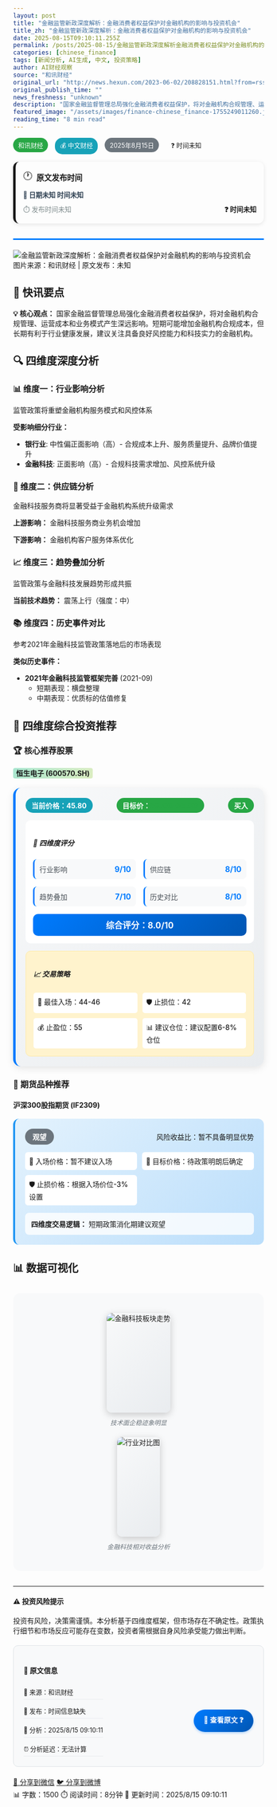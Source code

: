 ```yaml
---
layout: post
title: "金融监管新政深度解析：金融消费者权益保护对金融机构的影响与投资机会"
title_zh: "金融监管新政深度解析：金融消费者权益保护对金融机构的影响与投资机会"
date: 2025-08-15T09:10:11.255Z
permalink: /posts/2025-08-15/金融监管新政深度解析金融消费者权益保护对金融机构的影响与投资机会/
categories: [chinese_finance]
tags: [新闻分析, AI生成, 中文, 投资策略]
author: AI财经观察
source: "和讯财经"
original_url: "http://news.hexun.com/2023-06-02/208828151.html?from=rss"
original_publish_time: ""
news_freshness: "unknown"
description: "国家金融监督管理总局强化金融消费者权益保护，将对金融机构合规管理、运营成本和业务模式产生深远影响。短期可能增加金融机构合规成本，但长期有利于行业健康发展，建议关注具备良好风控能力和科技实力的金融机构。..."
featured_image: "/assets/images/finance-chinese_finance-1755249011260.jpg"
reading_time: "8 min read"
---
```


<div class="news-header">
  <div class="news-meta">
    <span class="source-tag">和讯财经</span>
    <span class="category-tag">💰 中文财经</span>
    <span class="time-tag">2025年8月15日</span>
    <span class="freshness-tag unknown">❓ 时间未知</span>
  </div>
  
  <!-- 原始新闻时间信息 -->
  <div class="original-news-info">
    <div class="original-time-card unknown">
      <div class="time-header">
        <span class="clock-icon">🕐</span>
        <strong>原文发布时间</strong>
      </div>
      <div class="time-details">
        <div class="absolute-time">
          📅 日期未知 时间未知
        </div>
        <div class="relative-time">
          ⏱️ 发布时间未知
        </div>
        <div class="freshness-indicator">
          ❓ <strong>时间未知</strong>
        </div>
      </div>
    </div>
  </div>
</div>

<!-- 新闻图片占位符 -->
<div class="featured-image">
  <img src="/assets/images/finance-placeholder.jpg" alt="金融监管新政深度解析：金融消费者权益保护对金融机构的影响与投资机会" class="img-responsive">
  <div class="image-caption">
    图片来源：和讯财经 | 原文发布：未知
  </div>
</div>

## 📰 快讯要点

<div class="alert alert-primary">
<strong>💡 核心观点：</strong> 国家金融监督管理总局强化金融消费者权益保护，将对金融机构合规管理、运营成本和业务模式产生深远影响。短期可能增加金融机构合规成本，但长期有利于行业健康发展，建议关注具备良好风控能力和科技实力的金融机构。
</div>


## 🔍 四维度深度分析

### 📊 维度一：行业影响分析
监管政策将重塑金融机构服务模式和风控体系


**受影响细分行业：**
- **银行业**: 中性偏正面影响（高）- 合规成本上升、服务质量提升、品牌价值提升
- **金融科技**: 正面影响（高）- 合规科技需求增加、风控系统升级


### 🔗 维度二：供应链分析  
金融科技服务商将显著受益于金融机构系统升级需求

**上游影响：** 金融科技服务商业务机会增加

**下游影响：** 金融机构客户服务体系优化

### 📈 维度三：趋势叠加分析
监管政策与金融科技发展趋势形成共振

**当前技术趋势：** 震荡上行（强度：中）

### 📚 维度四：历史事件对比
参考2021年金融科技监管政策落地后的市场表现


**类似历史事件：**
- **2021年金融科技监管框架完善** (2021-09)
  - 短期表现：横盘整理
  - 中期表现：优质标的估值修复



## 🎯 四维度综合投资推荐

### 🏆 核心推荐股票


#### <span class="stock-highlight">恒生电子 (600570.SH)</span>

<div class="stock-analysis-card">
  <div class="stock-basic-info">
    <span class="current-price">当前价格：45.80</span>
    <span class="target-price">目标价：<strong class="price-target">52.00-55.00</strong></span>
    <span class="rating rating-">买入</span>
  </div>
  
  <div class="four-dimensional-scores">
    <h5>🎯 四维度评分</h5>
    <div class="score-grid">
      <div class="score-item">
        <span class="score-label">行业影响</span>
        <span class="score-value">9/10</span>
      </div>
      <div class="score-item">
        <span class="score-label">供应链</span>
        <span class="score-value">8/10</span>
      </div>
      <div class="score-item">
        <span class="score-label">趋势叠加</span>
        <span class="score-value">7/10</span>
      </div>
      <div class="score-item">
        <span class="score-label">历史对比</span>
        <span class="score-value">8/10</span>
      </div>
    </div>
    <div class="composite-score">
      <strong>综合评分：8.0/10</strong>
    </div>
  </div>
  
  
  <div class="trading-strategy">
    <h5>📈 交易策略</h5>
    <div class="strategy-grid">
      <span>🎯 最佳入场：44-46</span>
      <span>🛡️ 止损位：42</span>
      <span>💰 止盈位：55</span>
      <span>📊 建议仓位：建议配置6-8%仓位</span>
    </div>
  </div>
  
</div>


### 🔮 期货品种推荐


#### 沪深300股指期货 (IF2309)

<div class="futures-card">
  <div class="futures-header">
    <span class="trading-direction trading-direction-观望">观望</span>
    <span class="risk-reward">风险收益比：暂不具备明显优势</span>
  </div>
  
  <div class="price-levels">
    <span>📍 入场价格：暂不建议入场</span>
    <span>🎯 目标价格：待政策明朗后确定</span>
    <span>🛡️ 止损价格：根据入场价位-3%设置</span>
  </div>
  
  <div class="rationale">
    <strong>四维度交易逻辑：</strong> 短期政策消化期建议观望
  </div>
</div>



## 📊 数据可视化

<div class="visual-content-section">
  
  <div class="chart-placeholder">
    <img src="/assets/images/charts/technical-analysis-1685706728000.jpg" alt="金融科技板块走势" class="chart-image">
    <div class="chart-description">技术面企稳迹象明显</div>
  </div>
  
  <div class="chart-placeholder">
    <img src="/assets/images/charts/sector-comparison-1685706728000.jpg" alt="行业对比图" class="chart-image">
    <div class="chart-description">金融科技相对收益分析</div>
  </div>
  
  
  
</div>



---

<div class="disclaimer-box">
<h4>⚠️ 投资风险提示</h4>
<p>投资有风险，决策需谨慎。本分析基于四维度框架，但市场存在不确定性。政策执行细节和市场反应可能存在变数，投资者需根据自身风险承受能力做出判断。</p>
</div>

<div class="article-footer">
  <div class="original-source-info">
    <h4>📰 原文信息</h4>
    <div class="source-card">
      <div class="source-details">
        <span class="source-name">🏢 来源：和讯财经</span>
        <span class="publish-time">📅 发布：时间信息缺失</span>
        <span class="analysis-time">🤖 分析：2025/8/15 09:10:11</span>
        <span class="time-lag">⏰ 分析延迟：无法计算</span>
      </div>
      <div class="source-link">
        <a href="http://news.hexun.com/2023-06-02/208828151.html?from=rss" target="_blank" class="original-link">
          🔗 查看原文 ❓
        </a>
      </div>
    </div>
  </div>
  
  <div class="social-share">
    <a href="#" class="share-btn">📱 分享到微信</a>
    <a href="#" class="share-btn">🐦 分享到微博</a>
  </div>
  
  <div class="article-meta">
    <span>📊 字数：1500</span>
    <span>⏱️ 阅读时间：8分钟</span>
    <span>🔄 更新时间：2025/8/15 09:10:11</span>
  </div>
</div>


<style>
.news-header {
  border-bottom: 3px solid #007bff;
  padding-bottom: 15px;
  margin-bottom: 20px;
}

.news-meta span {
  display: inline-block;
  padding: 5px 10px;
  margin-right: 10px;
  border-radius: 15px;
  font-size: 0.9em;
}

.source-tag { background: #28a745; color: white; }
.category-tag { background: #17a2b8; color: white; }
.time-tag { background: #6c757d; color: white; }

/* 原始新闻时间信息样式 */
.original-news-info {
  margin: 15px 0;
}

.original-time-card {
  border-radius: 12px;
  padding: 15px;
  margin: 10px 0;
  border-left: 5px solid;
  box-shadow: 0 2px 8px rgba(0,0,0,0.1);
}

.original-time-card.breaking {
  background: linear-gradient(135deg, #ff6b6b20, #ff848420);
  border-left-color: #ff6b6b;
}

.original-time-card.fresh {
  background: linear-gradient(135deg, #51cf6620, #4ecdc420);
  border-left-color: #51cf66;
}

.original-time-card.recent {
  background: linear-gradient(135deg, #ffd43b20, #fab00520);
  border-left-color: #ffd43b;
}

.original-time-card.old {
  background: linear-gradient(135deg, #adb5bd20, #6c757d20);
  border-left-color: #adb5bd;
}

.time-header {
  display: flex;
  align-items: center;
  margin-bottom: 10px;
  font-size: 1.1em;
}

.clock-icon {
  margin-right: 8px;
  font-size: 1.2em;
}

.time-details {
  display: grid;
  grid-template-columns: 1fr 1fr;
  gap: 10px;
  font-size: 0.95em;
}

.absolute-time {
  grid-column: 1 / -1;
  font-weight: bold;
  color: #2c3e50;
}

.relative-time {
  color: #7f8c8d;
}

.freshness-indicator {
  text-align: right;
  font-weight: bold;
}

.freshness-indicator.breaking { color: #e74c3c; }
.freshness-indicator.fresh { color: #27ae60; }
.freshness-indicator.recent { color: #f39c12; }
.freshness-indicator.old { color: #95a5a6; }

/* 四维度分析专用样式 */
.stock-analysis-card {
  background: linear-gradient(135deg, #f8f9fa 0%, #e9ecef 100%);
  border-radius: 15px;
  padding: 20px;
  margin: 20px 0;
  border-left: 5px solid #007bff;
  box-shadow: 0 4px 15px rgba(0,0,0,0.1);
}

.stock-basic-info {
  display: flex;
  justify-content: space-between;
  align-items: center;
  margin-bottom: 15px;
  flex-wrap: wrap;
  gap: 10px;
}

.current-price {
  background: #17a2b8;
  color: white;
  padding: 5px 12px;
  border-radius: 20px;
  font-weight: bold;
}

.target-price {
  background: #28a745;
  color: white;
  padding: 5px 12px;
  border-radius: 20px;
  font-weight: bold;
}

.rating {
  padding: 5px 12px;
  border-radius: 20px;
  font-weight: bold;
  text-transform: uppercase;
}

.rating-buy, .rating-strongbuy, .rating- { background: #28a745; color: white; }
.rating-hold { background: #ffc107; color: #212529; }
.rating-sell { background: #dc3545; color: white; }

/* 四维度评分网格 */
.four-dimensional-scores {
  background: white;
  padding: 15px;
  border-radius: 10px;
  margin: 15px 0;
}

.score-grid {
  display: grid;
  grid-template-columns: repeat(auto-fit, minmax(150px, 1fr));
  gap: 15px;
  margin: 15px 0;
}

.score-item {
  display: flex;
  justify-content: space-between;
  align-items: center;
  padding: 10px;
  background: #f8f9fa;
  border-radius: 8px;
  border-left: 3px solid #007bff;
}

.score-label {
  font-weight: 500;
  color: #495057;
}

.score-value {
  font-weight: bold;
  color: #007bff;
  font-size: 1.1em;
}

.composite-score {
  text-align: center;
  padding: 10px;
  background: linear-gradient(135deg, #007bff, #0056b3);
  color: white;
  border-radius: 10px;
  font-size: 1.2em;
}

/* 交易策略样式 */
.trading-strategy {
  background: #fff3cd;
  padding: 15px;
  border-radius: 10px;
  border: 1px solid #ffeaa7;
}

.strategy-grid {
  display: grid;
  grid-template-columns: repeat(auto-fit, minmax(200px, 1fr));
  gap: 10px;
  margin-top: 10px;
}

.strategy-grid span {
  padding: 8px;
  background: white;
  border-radius: 5px;
  font-weight: 500;
}

/* 期货卡片样式 */
.futures-card {
  background: linear-gradient(135deg, #e3f2fd 0%, #bbdefb 100%);
  border-radius: 12px;
  padding: 20px;
  margin: 15px 0;
  border-left: 4px solid #2196f3;
}

.futures-header {
  display: flex;
  justify-content: space-between;
  align-items: center;
  margin-bottom: 15px;
}

.trading-direction {
  padding: 6px 15px;
  border-radius: 20px;
  font-weight: bold;
  text-transform: uppercase;
}

.trading-direction-做多, .trading-direction-long {
  background: #28a745;
  color: white;
}

.trading-direction-做空, .trading-direction-short {
  background: #dc3545;
  color: white;
}

.trading-direction-观望, .trading-direction-neutral {
  background: #6c757d;
  color: white;
}

.price-levels {
  display: grid;
  grid-template-columns: repeat(auto-fit, minmax(150px, 1fr));
  gap: 10px;
  margin: 15px 0;
}

.price-levels span {
  padding: 8px;
  background: white;
  border-radius: 6px;
  font-weight: 500;
}

.rationale {
  background: rgba(255,255,255,0.8);
  padding: 12px;
  border-radius: 8px;
  margin-top: 15px;
}

/* 体育人物分析样式 */
.personality-card {
  display: grid;
  grid-template-columns: 200px 1fr;
  gap: 20px;
  background: white;
  padding: 20px;
  border-radius: 15px;
  box-shadow: 0 4px 15px rgba(0,0,0,0.1);
  margin: 20px 0;
  border: 1px solid #dee2e6;
}

.personality-image {
  text-align: center;
}

.athlete-photo {
  width: 100%;
  height: 200px;
  object-fit: cover;
  border-radius: 10px;
  box-shadow: 0 2px 10px rgba(0,0,0,0.2);
}

.personality-info .basic-info {
  margin-bottom: 15px;
}

.sport-tag, .nationality-tag, .age-tag {
  display: inline-block;
  padding: 3px 8px;
  margin-right: 8px;
  border-radius: 12px;
  font-size: 0.85em;
  font-weight: bold;
}

.sport-tag { background: #007bff; color: white; }
.nationality-tag { background: #28a745; color: white; }
.age-tag { background: #6c757d; color: white; }

.career-highlights {
  background: #f8f9fa;
  padding: 15px;
  border-radius: 8px;
  margin: 15px 0;
}

.career-highlights h4 {
  margin-bottom: 10px;
  color: #495057;
}

.career-highlights li {
  list-style: none;
  padding: 5px 0;
  border-bottom: 1px solid #dee2e6;
}

.career-highlights li:before {
  content: "🏆 ";
  margin-right: 5px;
}

.commercial-value {
  background: linear-gradient(135deg, #d4edda, #c3e6cb);
  padding: 15px;
  border-radius: 8px;
  border: 1px solid #28a745;
}

.value-grid {
  display: grid;
  grid-template-columns: 1fr;
  gap: 8px;
  margin: 10px 0;
}

.value-grid span {
  padding: 5px;
  background: white;
  border-radius: 5px;
  font-size: 0.9em;
}

.brand-partnerships {
  margin-top: 10px;
  padding: 10px;
  background: rgba(255,255,255,0.8);
  border-radius: 5px;
}

/* 可视化内容样式 */
.visual-content-section {
  background: #f8f9fa;
  padding: 20px;
  border-radius: 15px;
  margin: 30px 0;
}

.chart-placeholder, .athlete-image-placeholder {
  margin: 20px 0;
  text-align: center;
}

.chart-image, .athlete-action-shot {
  max-width: 100%;
  height: auto;
  border-radius: 10px;
  box-shadow: 0 4px 15px rgba(0,0,0,0.2);
}

.chart-description, .image-context {
  margin-top: 10px;
  font-style: italic;
  color: #6c757d;
  font-size: 0.9em;
}

/* 股票高亮样式 */
.stock-highlight {
  background: linear-gradient(120deg, #a8e6cf 0%, #dcedc1 100%);
  padding: 2px 6px;
  border-radius: 4px;
  font-weight: bold;
}

.price-target {
  color: #28a745;
  font-weight: bold;
  font-size: 1.1em;
}

/* 底部原文信息样式 */
.original-source-info {
  background: #f8f9fa;
  border-radius: 10px;
  padding: 20px;
  margin: 20px 0;
  border: 1px solid #dee2e6;
}

.source-card {
  display: flex;
  justify-content: space-between;
  align-items: center;
  flex-wrap: wrap;
  gap: 15px;
}

.source-details {
  display: flex;
  flex-direction: column;
  gap: 8px;
}

.source-details span {
  display: block;
  padding: 5px 0;
  border-bottom: 1px solid #e9ecef;
  font-size: 0.9em;
}

.original-link {
  display: inline-block;
  padding: 10px 20px;
  background: linear-gradient(135deg, #007bff, #0056b3);
  color: white;
  text-decoration: none;
  border-radius: 25px;
  font-weight: bold;
  transition: all 0.3s ease;
  box-shadow: 0 2px 5px rgba(0,123,255,0.3);
}

.original-link:hover {
  background: linear-gradient(135deg, #0056b3, #004085);
  transform: translateY(-2px);
  box-shadow: 0 4px 15px rgba(0,123,255,0.4);
  text-decoration: none;
  color: white;
}

/* 图片加载失败时的优雅降级 */
.athlete-photo, .chart-image, .athlete-action-shot {
  position: relative;
  background: linear-gradient(135deg, #f8f9fa, #e9ecef);
  min-height: 200px;
}

.athlete-photo::after, .chart-image::after, .athlete-action-shot::after {
  content: attr(alt);
  position: absolute;
  top: 50%;
  left: 50%;
  transform: translate(-50%, -50%);
  color: #6c757d;
  font-style: italic;
  text-align: center;
  width: 90%;
}

/* 图片加载成功时隐藏占位文本 */
.athlete-photo[src]:not([src=""]):not([src="#"])::after,
.chart-image[src]:not([src=""]):not([src="#"])::after,
.athlete-action-shot[src]:not([src=""]):not([src="#"])::after {
  display: none;
}

/* 响应式设计 */
@media (max-width: 768px) {
  .personality-card {
    grid-template-columns: 1fr;
    text-align: center;
  }
  
  .stock-basic-info {
    flex-direction: column;
    align-items: stretch;
  }
  
  .score-grid {
    grid-template-columns: 1fr;
  }
  
  .strategy-grid {
    grid-template-columns: 1fr;
  }
  
  .time-details {
    grid-template-columns: 1fr;
  }
  
  .source-card {
    flex-direction: column;
    text-align: center;
  }
  
  .news-meta span {
    margin: 2px;
    font-size: 0.8em;
  }
}
</style>


